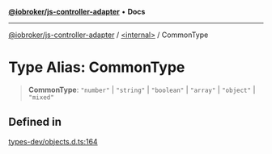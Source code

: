 [**@iobroker/js-controller-adapter**](../../README.md) • **Docs**

***

[@iobroker/js-controller-adapter](../../globals.md) / [\<internal\>](../README.md) / CommonType

# Type Alias: CommonType

> **CommonType**: `"number"` \| `"string"` \| `"boolean"` \| `"array"` \| `"object"` \| `"mixed"`

## Defined in

[types-dev/objects.d.ts:164](https://github.com/ioBroker/ioBroker.js-controller/blob/ebf87a343c9c866aa4a5e7b77c2c13760c514a2e/packages/types-dev/objects.d.ts#L164)
